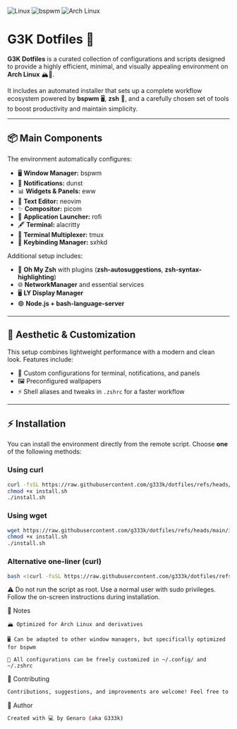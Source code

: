 ![Linux](https://img.shields.io/badge/Linux-FCC624?style=for-the-badge&logo=linux&logoColor=black)
![bspwm](https://img.shields.io/badge/bspwm-1e1e2e?style=for-the-badge&logo=bspwm&logoColor=white)
![Arch Linux](https://img.shields.io/badge/Arch%20Linux-1793D1?style=for-the-badge&logo=arch-linux&logoColor=white)
# G3K Dotfiles 🚀

**G3K Dotfiles** is a curated collection of configurations and scripts designed to provide a highly efficient, minimal, and visually appealing environment on **Arch Linux** 🏔️🐧.

It includes an automated installer that sets up a complete workflow ecosystem powered by **bspwm** 🖥️, **zsh** 🐚, and a carefully chosen set of tools to boost productivity and maintain simplicity.

---

## 📦 Main Components

The environment automatically configures:

- 🖥️ **Window Manager:** bspwm  
- 🔔 **Notifications:** dunst  
- 📊 **Widgets & Panels:** eww  
- 📝 **Text Editor:** neovim  
- ✨ **Compositor:** picom  
- 🚀 **Application Launcher:** rofi  
- 🖋️ **Terminal:** alacritty  
- 🔀 **Terminal Multiplexer:** tmux  
- 🎹 **Keybinding Manager:** sxhkd  

Additional setup includes:

- 🐚 **Oh My Zsh** with plugins (**zsh-autosuggestions**, **zsh-syntax-highlighting**)  
- 🌐 **NetworkManager** and essential services  
- 🖥️ **LY Display Manager**  
- 🟢 **Node.js + bash-language-server**

---

## 🎨 Aesthetic & Customization

This setup combines lightweight performance with a modern and clean look. Features include:

- 🎨 Custom configurations for terminal, notifications, and panels  
- 🖼️ Preconfigured wallpapers  
- ⚡ Shell aliases and tweaks in `.zshrc` for a faster workflow  

---

## ⚡ Installation

You can install the environment directly from the remote script. Choose **one** of the following methods:

### Using curl

```bash
curl -fsSL https://raw.githubusercontent.com/g333k/dotfiles/refs/heads/main/install.sh -o install.sh
chmod +x install.sh
./install.sh
```

### Using wget
```bash
wget https://raw.githubusercontent.com/g333k/dotfiles/refs/heads/main/install.sh -O install.sh
chmod +x install.sh
./install.sh
```

### Alternative one-liner (curl)
```bash
bash <(curl -fsSL https://raw.githubusercontent.com/g333k/dotfiles/refs/heads/main/install.sh)
```


⚠️ Do not run the script as root. Use a normal user with sudo privileges.
Follow the on-screen instructions during installation.

📌 Notes

    🏔️ Optimized for Arch Linux and derivatives

    🖥️ Can be adapted to other window managers, but specifically optimized for bspwm

    🔧 All configurations can be freely customized in ~/.config/ and ~/.zshrc

🤝 Contributing
```bash
Contributions, suggestions, and improvements are welcome! Feel free to open an issue or a pull request.
```

👤 Author
```bash
Created with 💻 by Genaro (aka G333k)
```

